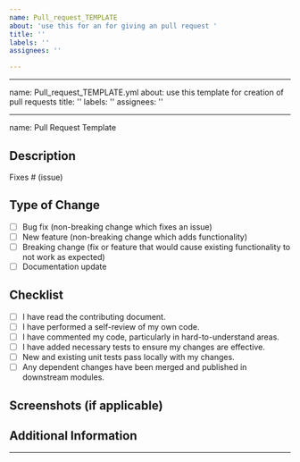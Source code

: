 ```yaml
---
name: Pull_request_TEMPLATE
about: 'use this for an for giving an pull request '
title: ''
labels: ''
assignees: ''

---
```


---
name: Pull_request_TEMPLATE.yml
about: use this template for creation of pull requests
title: ''
labels: ''
assignees: ''



---
name: Pull Request Template


## Description
<!-- Please include a summary of the changes and the issue addressed by this pull request. -->

Fixes # (issue)

## Type of Change
<!-- Please check the options that apply: -->
- [ ] Bug fix (non-breaking change which fixes an issue)
- [ ] New feature (non-breaking change which adds functionality)
- [ ] Breaking change (fix or feature that would cause existing functionality to not work as expected)
- [ ] Documentation update

## Checklist
<!-- Please check if your PR fulfills the following requirements: -->
- [ ] I have read the contributing document.
- [ ] I have performed a self-review of my own code.
- [ ] I have commented my code, particularly in hard-to-understand areas.
- [ ] I have added necessary tests to ensure my changes are effective.
- [ ] New and existing unit tests pass locally with my changes.
- [ ] Any dependent changes have been merged and published in downstream modules.

## Screenshots (if applicable)
<!-- Please include screenshots of any visual changes if applicable. -->

## Additional Information
<!-- Add any other context or information about the pull request here. -->
---
